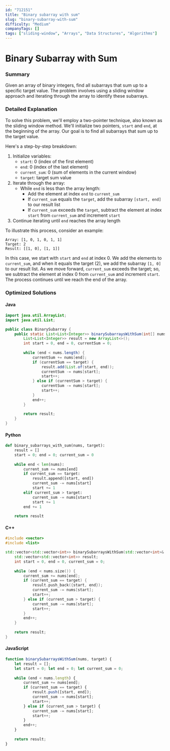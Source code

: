 ```yaml
---
id: "712151"
title: "Binary subarray with sum"
slug: "binary-subarray-with-sum"
difficulty: "Medium"
companyTags: []
tags: ["sliding-window", "Arrays", "Data Structures", "Algorithms"]
---
```


**Binary Subarray with Sum**
=====================

### Summary
Given an array of binary integers, find all subarrays that sum up to a specific target value. The problem involves using a sliding window approach and iterating through the array to identify these subarrays.

### Detailed Explanation
To solve this problem, we'll employ a two-pointer technique, also known as the sliding window method. We'll initialize two pointers, `start` and `end`, at the beginning of the array. Our goal is to find all subarrays that sum up to the target value.

Here's a step-by-step breakdown:

1. Initialize variables:
	* `start`: 0 (index of the first element)
	* `end`: 0 (index of the last element)
	* `current_sum`: 0 (sum of elements in the current window)
	* `target`: target sum value
2. Iterate through the array:
	* While `end` is less than the array length:
		+ Add the element at index `end` to `current_sum`
		+ If `current_sum` equals the `target`, add the subarray `[start, end]` to our result list
		+ If `current_sum` exceeds the `target`, subtract the element at index `start` from `current_sum` and increment `start`
3. Continue iterating until `end` reaches the array length

To illustrate this process, consider an example:

```
Array: [1, 0, 1, 0, 1, 1]
Target: 2
Result: [[1, 0], [1, 1]]
```

In this case, we start with `start` and `end` at index 0. We add the elements to `current_sum`, and when it equals the target (2), we add the subarray `[1, 0]` to our result list. As we move forward, `current_sum` exceeds the target; so, we subtract the element at index 0 from `current_sum` and increment `start`. The process continues until we reach the end of the array.

### Optimized Solutions

#### Java
```java
import java.util.ArrayList;
import java.util.List;

public class BinarySubarray {
    public static List<List<Integer>> binarySubarraysWithSum(int[] nums, int target) {
        List<List<Integer>> result = new ArrayList<>();
        int start = 0, end = 0, currentSum = 0;
        
        while (end < nums.length) {
            currentSum += nums[end];
            if (currentSum == target) {
                result.add(List.of(start, end));
                currentSum -= nums[start];
                start++;
            } else if (currentSum > target) {
                currentSum -= nums[start];
                start++;
            }
            end++;
        }
        
        return result;
    }
}
```

#### Python
```python
def binary_subarrays_with_sum(nums, target):
    result = []
    start = 0; end = 0; current_sum = 0
    
    while end < len(nums):
        current_sum += nums[end]
        if current_sum == target:
            result.append([start, end])
            current_sum -= nums[start]
            start += 1
        elif current_sum > target:
            current_sum -= nums[start]
            start += 1
        end += 1
        
    return result
```

#### C++
```cpp
#include <vector>
#include <list>

std::vector<std::vector<int>> binarySubarraysWithSum(std::vector<int>& nums, int target) {
    std::vector<std::vector<int>> result;
    int start = 0, end = 0, current_sum = 0;
    
    while (end < nums.size()) {
        current_sum += nums[end];
        if (current_sum == target) {
            result.push_back({start, end});
            current_sum -= nums[start];
            start++;
        } else if (current_sum > target) {
            current_sum -= nums[start];
            start++;
        }
        end++;
    }
    
    return result;
}
```

#### JavaScript
```javascript
function binarySubarraysWithSum(nums, target) {
    let result = [];
    let start = 0; let end = 0; let current_sum = 0;
    
    while (end < nums.length) {
        current_sum += nums[end];
        if (current_sum == target) {
            result.push([start, end]);
            current_sum -= nums[start];
            start++;
        } else if (current_sum > target) {
            current_sum -= nums[start];
            start++;
        }
        end++;
    }
    
    return result;
}
```